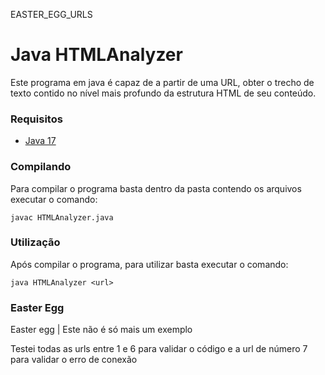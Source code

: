EASTER_EGG_URLS

# Java HTMLAnalyzer

Este programa em java é capaz de a partir de uma URL, obter o trecho de texto contido no nível mais profundo da estrutura HTML de seu conteúdo.

### Requisitos

- [Java 17](https://www.oracle.com/java/technologies/downloads/#java17)

### Compilando

Para compilar o programa basta dentro da pasta contendo os arquivos executar o comando:

```
javac HTMLAnalyzer.java
```

### Utilização

Após compilar o programa, para utilizar basta executar o comando:

```
java HTMLAnalyzer <url>
```

### Easter Egg

Easter egg | Este não é só mais um exemplo

Testei todas as urls entre 1 e 6 para validar o código e a url de número 7 para validar o erro de conexão
